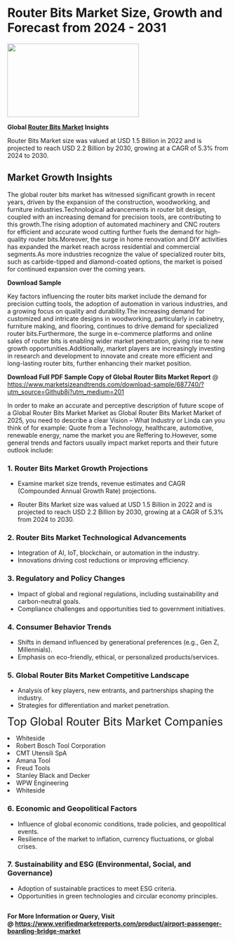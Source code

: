 <H1>Router Bits Market Size, Growth and Forecast from 2024 - 2031</H1><img class="aligncenter size-medium wp-image-584254" src="https://thirdeyenews.in/wp-content/uploads/2024/09/Global-Market-Research-300x168.jpeg" alt="" width="300" height="168" /><p><strong>Global&nbsp;<a href="https://www.marketsizeandtrends.com/download-sample/687740/?utm_source=Github8j?utm_medium=201">Router Bits Market</a> Insights</strong></p><p>Router Bits Market size was valued at USD 1.5 Billion in 2022 and is projected to reach USD 2.2 Billion by 2030, growing at a CAGR of 5.3% from 2024 to 2030.</p><p><h2>Market Growth Insights</h2> <p>The global router bits market has witnessed significant growth in recent years, driven by the expansion of the construction, woodworking, and furniture industries.Technological advancements in router bit design, coupled with an increasing demand for precision tools, are contributing to this growth.The rising adoption of automated machinery and CNC routers for efficient and accurate wood cutting further fuels the demand for high-quality router bits.Moreover, the surge in home renovation and DIY activities has expanded the market reach across residential and commercial segments.As more industries recognize the value of specialized router bits, such as carbide-tipped and diamond-coated options, the market is poised for continued expansion over the coming years.</p> <p><strong>Download Sample</strong></p> <p>Key factors influencing the router bits market include the demand for precision cutting tools, the adoption of automation in various industries, and a growing focus on quality and durability.The increasing demand for customized and intricate designs in woodworking, particularly in cabinetry, furniture making, and flooring, continues to drive demand for specialized router bits.Furthermore, the surge in e-commerce platforms and online sales of router bits is enabling wider market penetration, giving rise to new growth opportunities.Additionally, market players are increasingly investing in research and development to innovate and create more efficient and long-lasting router bits, further enhancing their market position.</p> <p><span class=""><strong>Download Full PDF Sample Copy of Global Router Bits Market Report</strong> @ <a href="https://www.marketsizeandtrends.com/download-sample/687740/?utm_source=Github8j?utm_medium=201" target="_blank">https://www.marketsizeandtrends.com/download-sample/687740/?utm_source=Github8j?utm_medium=201</a></span></p><p>In order to make an accurate and perceptive description of future scope of a Global&nbsp;Router Bits Market Market as Global&nbsp;Router Bits Market Market of 2025, you need to describe a clear Vision &ndash; What Industry or Linda can you think of for example: Quote from a Technology, healthcare, automotive, renewable energy, name the market you are Reffering to.However, some general trends and factors usually impact market reports and their future outlook include:</p><h3>1.&nbsp;<strong>Router Bits Market Growth Projections</strong></h3><ul><li>Examine market size trends, revenue estimates and CAGR (Compounded Annual Growth Rate) projections.</li><li><p>Router Bits Market size was valued at USD 1.5 Billion in 2022 and is projected to reach USD 2.2 Billion by 2030, growing at a CAGR of 5.3% from 2024 to 2030.</p></li></ul><h3>2.&nbsp;<strong>Router Bits Market Technological Advancements</strong></h3><ul><li>Integration of AI, IoT, blockchain, or automation in the industry.</li><li>Innovations driving cost reductions or improving efficiency.</li></ul><h3>3.&nbsp;<strong>Regulatory and Policy Changes</strong></h3><ul><li>Impact of global and regional regulations, including sustainability and carbon-neutral goals.</li><li>Compliance challenges and opportunities tied to government initiatives.</li></ul><h3>4.&nbsp;<strong>Consumer Behavior Trends</strong></h3><ul><li>Shifts in demand influenced by generational preferences (e.g., Gen Z, Millennials).</li><li>Emphasis on eco-friendly, ethical, or personalized products/services.</li></ul><h3>5.&nbsp;<strong>Global Router Bits Market Competitive Landscape</strong></h3><ul><li>Analysis of key players, new entrants, and partnerships shaping the industry.</li><li>Strategies for differentiation and market penetration.</li></ul><p data-pm-slice="1 1 []"><span style="color: inherit; font-family: inherit; font-size: 25px;">Top Global Router Bits Market Companies</span></p><div class="" data-test-id=""><p><li>Whiteside</li><li> Robert Bosch Tool Corporation</li><li> CMT Utensili SpA</li><li> Amana Tool</li><li> Freud Tools</li><li> Stanley Black and Decker</li><li> WPW Engineering</li><li> Whiteside</li></p></div><h3>6.&nbsp;<strong>Economic and Geopolitical Factors</strong></h3><ul><li>Influence of global economic conditions, trade policies, and geopolitical events.</li><li>Resilience of the market to inflation, currency fluctuations, or global crises.</li></ul><h3>7.&nbsp;<strong>Sustainability and ESG (Environmental, Social, and Governance)</strong></h3><ul><li>Adoption of sustainable practices to meet ESG criteria.</li><li>Opportunities in green technologies and circular economy principles.</li></ul><h2><strong style="font-size: 14px;">For More Information or Query, Visit @&nbsp;</strong><a style="background-color: #ffffff; font-size: 14px;" href="https://www.marketsizeandtrends.com/report/router-bits-market/" target="_blank">https://www.verifiedmarketreports.com/product/airport-passenger-boarding-bridge-market</a></h2>